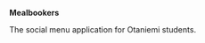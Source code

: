 **Mealbookers**

[mealbookers.net]: mealbookers.net

The social menu application for Otaniemi students.
